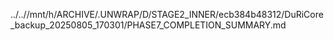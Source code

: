 ../..//mnt/h/ARCHIVE/.UNWRAP/D/STAGE2_INNER/ecb384b48312/DuRiCore_backup_20250805_170301/PHASE7_COMPLETION_SUMMARY.md